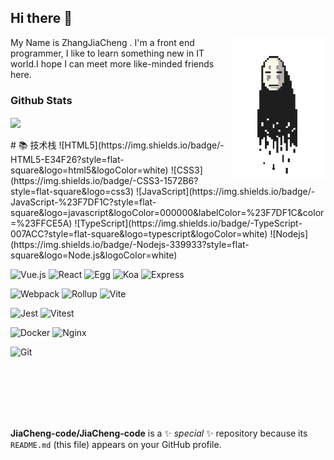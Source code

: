 ## Hi there 👋

<a href="https://www.piskelapp.com/"><img align="right" src="https://github.com/JiaCheng-code/Assets/blob/main/assets/output-onlinegiftools.gif" width=30% /></a>
My Name is ZhangJiaCheng . I'm a front end programmer, I like to learn something new in IT world.I hope I can meet more like-minded friends here. 

### Github Stats

<a href="https://github.com/JiaCheng-code/github-readme-stats">
 <img align="center" src="https://github-readme-stats.anuraghazra1.vercel.app/api?username=JiaCheng-code&count_private=true&show_icons=true&theme=gotham">
</a>
  <br/>
    
<!--
<a href="https://github.com/Hazumiran/github-readme-stats"><img alt="Diaz's Github Stats" src="https://github-readme-stats.vercel.app/api?username=Hazumiran&show_icons=true&count_private=true&theme=react&hide_border=true&bg_color=0D1117" /></a>
<a href="https://github.com/JiaCheng-code/github-readme-stats"><img alt="Diaz's Top Languages" src="https://github-readme-stats.vercel.app/api/top-langs/?username=JiaCheng-code&langs_count=8&count_private=true&layout=compact&theme=react&hide_border=true&bg_color=0D1117" /></a> -->
  <br/>
<!--
<p align="left">    
    <a href="https://reactjs.org/" target="_blank"> <img src="https://img.icons8.com/color/48/000000/react-native.png"/> </a>    
    <a href="https://developer.mozilla.org/en-US/docs/Web/JavaScript" target="_blank"> <img src="https://img.icons8.com/color/48/000000/javascript.png"/> </a> 
    <a href="https://www.w3.org/html/" target="_blank"> <img src="https://img.icons8.com/color/48/000000/html-5.png"/> </a> 
    <a href="https://www.w3schools.com/css/" target="_blank"> <img src="https://img.icons8.com/color/48/000000/css3.png"/> </a> 
    <a href="https://getbootstrap.com" target="_blank"> <img src="https://img.icons8.com/color/48/000000/bootstrap.png"/> </a>     
    <a style="padding-right:8px;" href="https://nodejs.org" target="_blank"> <img src="https://img.icons8.com/color/48/000000/nodejs.png"/> </a> 
    <a style="padding-right:8px;" href="https://www.mysql.com/" target="_blank"> <img src="https://img.icons8.com/fluent/50/000000/mysql-logo.png"/> </a>    
    <a href="https://postman.com" target="_blank"> <img src="https://www.vectorlogo.zone/logos/getpostman/getpostman-icon.svg" alt="postman" width="45" height="45"/> </a>   
    <a href="https://git-scm.com/" target="_blank"> <img src="https://img.icons8.com/color/48/000000/git.png"/> </a>         
    <a href="https://expressjs.com" target="_blank"> <img src="https://raw.githubusercontent.com/devicons/devicon/master/icons/express/express-original-wordmark.svg" alt="express" width="40" height="40"/> </a>
</p> -->
#  📚 技术栈
![HTML5](https://img.shields.io/badge/-HTML5-E34F26?style=flat-square&logo=html5&logoColor=white)
![CSS3](https://img.shields.io/badge/-CSS3-1572B6?style=flat-square&logo=css3)
![JavaScript](https://img.shields.io/badge/-JavaScript-%23F7DF1C?style=flat-square&logo=javascript&logoColor=000000&labelColor=%23F7DF1C&color=%23FFCE5A)
![TypeScript](https://img.shields.io/badge/-TypeScript-007ACC?style=flat-square&logo=typescript&logoColor=white)
![Nodejs](https://img.shields.io/badge/-Nodejs-339933?style=flat-square&logo=Node.js&logoColor=white)

![Vue.js](https://img.shields.io/badge/-Vue.js-%232c3e50?style=flat-square&logo=vuedotjs)
![React](https://img.shields.io/badge/-React-%23282C34?style=flat-square&logo=react)
![Egg](https://img.shields.io/badge/-Egg-33333D?style=flat-square&logo=egg)
![Koa](https://img.shields.io/badge/-Koa-33333D?style=flat-square&logo=koa)
![Express](https://img.shields.io/badge/-Express-000000?style=flat-square&logo=express&logoColor=white)

![Webpack](https://img.shields.io/badge/-Webpack-%232C3A42?style=flat-square&logo=webpack)
![Rollup](https://img.shields.io/badge/-Rollup-F05032?style=flat-square&logo=rollup.js&logoColor=white)
![Vite](https://img.shields.io/badge/-Vite-%232C3A42?style=flat-square&logo=Vite)

![Jest](https://img.shields.io/badge/-Jest-14C513?style=flat-square&logo=jest&logoColor=white)
![Vitest](https://img.shields.io/badge/-Vitest-729A1A?style=flat-square&logo=vitest&logoColor=white)

![Docker](https://img.shields.io/badge/-Docker-2496ED?style=flat-square&logo=docker&logoColor=white)
![Nginx](https://img.shields.io/badge/-Nginx-009639?style=flat-square&logo=nginx&logoColor=white)

![Git](https://img.shields.io/badge/-Git-F05032?style=flat-square&logo=git&logoColor=white)
<br><br>
<br/>
<br/>

<!--
<img alt="Diaz" src="https://activity-graph.herokuapp.com/graph?username=JiaCheng-code&bg_color=0D1117&color=5BCDEC&line=5BCDEC&point=FFFFFF&hide_border=true" />
-->

<br/>
<br/>



**JiaCheng-code/JiaCheng-code** is a ✨ _special_ ✨ repository because its `README.md` (this file) appears on your GitHub profile.

<!-- 
Here are some ideas to get you started:

- 🔭 I’m currently working on ...
- 🌱 I’m currently learning ...
- 👯 I’m looking to collaborate on ...
- 🤔 I’m looking for help with ...
- 💬 Ask me about ...
- 📫 How to reach me: ...
- 😄 Pronouns: ...
- ⚡ Fun fact: ...
  -->
